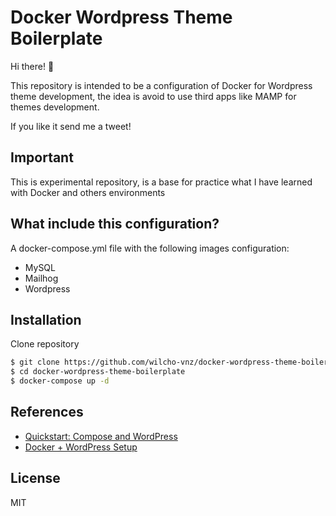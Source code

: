 ﻿# Docker Wordpress Theme Boilerplate

Hi there!  👋

This repository is intended to be a configuration of Docker for Wordpress theme development, the idea is avoid to use third apps like MAMP for themes development.

If you like it send me a tweet!

## Important
This is experimental repository, is a base for practice what I have learned with Docker and others environments

## What include this configuration?
A docker-compose.yml file with the following images configuration:
- MySQL
- Mailhog
- Wordpress

## Installation

Clone repository

```sh
$ git clone https://github.com/wilcho-vnz/docker-wordpress-theme-boilerplate.git
$ cd docker-wordpress-theme-boilerplate
$ docker-compose up -d
```
## References
- [Quickstart: Compose and WordPress](https://docs.docker.com/compose/wordpress/)
- [Docker + WordPress Setup](https://davidyeiser.com/tutorial/docker-wordpress-theme-setup)

License
----

MIT


